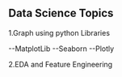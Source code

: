 ## Data Science Topics

1.Graph using python Libraries

  --MatplotLib
  --Seaborn
  --Plotly
  
2.EDA and Feature Engineering



